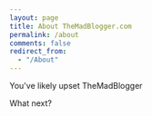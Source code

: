 ```yaml
---
layout: page
title: About TheMadBlogger.com
permalink: /about
comments: false
redirect_from: 
  - "/About"
---
```


You've likely upset TheMadBlogger

What next?

